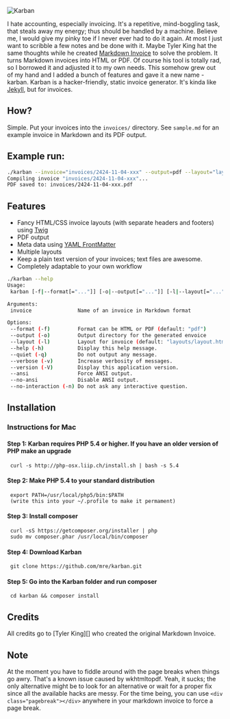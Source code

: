 ![Karban](https://raw.github.com/mre/karban/master/assets/karban_small.png)

I hate accounting, especially invoicing. It's a repetitive, mind-boggling task, that steals away my energy; thus should be
handled by a machine. Believe me, I would give my pinky toe if I never ever had to do it again.
At most I just want to scribble a few notes and be done with it.
Maybe Tyler King hat the same thoughts while he created [Markdown Invoice][] to solve the problem.
It turns Markdown invoices into HTML or PDF.
Of course his tool is totally rad, so I borrowed it and adjusted it to my own needs.
This somehow grew out of my hand and I added a bunch of features and gave it a new name - karban.
Karban is a hacker-friendly, static invoice generator. It's kinda like [Jekyll][], but for invoices.

## How?

Simple. Put your invoices into the `invoices/` directory.
See `sample.md` for an example invoice in Markdown and its PDF output.

## Example run:

```bash
./karban --invoice="invoices/2424-11-04-xxx" --output=pdf --layout="layouts/unicorns.html"
Compiling invoice "invoices/2424-11-04-xxx"...
PDF saved to: invoices/2424-11-04-xxx.pdf
```

## Features

* Fancy HTML/CSS invoice layouts (with separate headers and footers) using [Twig][]
* PDF output
* Meta data using [YAML FrontMatter][]
* Multiple layouts
* Keep a plain text version of your invoices; text files are awesome.
* Completely adaptable to your own workflow

```bash
./karban --help
Usage:
 karban [-f|--format[="..."]] [-o|--output[="..."]] [-l|--layout[="..."]] [invoice]

Arguments:
 invoice               Name of an invoice in Markdown format

Options:
 --format (-f)         Format can be HTML or PDF (default: "pdf")
 --output (-o)         Output directory for the generated envoice
 --layout (-l)         Layout for invoice (default: "layouts/layout.html")
 --help (-h)           Display this help message.
 --quiet (-q)          Do not output any message.
 --verbose (-v)        Increase verbosity of messages.
 --version (-V)        Display this application version.
 --ansi                Force ANSI output.
 --no-ansi             Disable ANSI output.
 --no-interaction (-n) Do not ask any interactive question.
```

## Installation

### Instructions for Mac

#### Step 1: Karban requires PHP 5.4 or higher. If you have an older version of PHP make an upgrade

     curl -s http://php-osx.liip.ch/install.sh | bash -s 5.4

#### Step 2: Make PHP 5.4 to your standard distribution

     export PATH=/usr/local/php5/bin:$PATH
     (write this into your ~/.profile to make it permament)

#### Step 3: Install composer

     curl -sS https://getcomposer.org/installer | php
     sudo mv composer.phar /usr/local/bin/composer

#### Step 4: Download Karban

     git clone https://github.com/mre/karban.git

#### Step 5: Go into the Karban folder and run composer

     cd karban && composer install

## Credits

All credits go to [Tyler King][] who created the original Markdown Invoice.

## Note

At the moment you have to fiddle around with the page breaks when things go awry. That's a known issue caused by wkhtmltopdf. Yeah, it sucks; the only alternative might be to look for an alternative or wait for a proper fix since all the available hacks are messy. For the time being, you can use ```<div class="pagebreak"></div>``` anywhere in your markdown invoice to force a page break.


[Jekyll]: https://github.com/mojombo/jekyll
[Taylor King]: https://github.com/tyler-king
[Markdown Invoice]: https://github.com/tyler-king/markdown-invoice
[Twig]: http://twig.sensiolabs.org
[YAML FrontMatter]: https://github.com/Blaxus/YAML-FrontMatter
